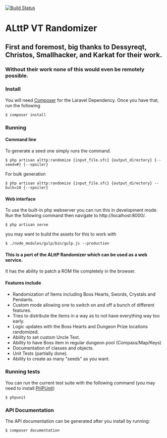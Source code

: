 [![Build Status](https://travis-ci.org/sporchia/alttp_vt_randomizer.svg?branch=master)](https://travis-ci.org/sporchia/alttp_vt_randomizer)

# ALttP VT Randomizer

## First and foremost, big thanks to Dessyreqt, Christos, Smallhacker, and Karkat for their work.
### Without their work none of this would even be remotely possible.

### Install
You will need [Composer](https://getcomposer.org/) for the Laravel Dependency. Once you have that, run the following

```
$ composer install
```

### Running

#### Command line
To generate a seed one simply runs the command.

```
$ php artisan alttp:randomize {input_file.sfc} {output_directory} {--seed=#} {--spoiler}
```

For bulk generation

```
$ php artisan alttp:randomize {input_file.sfc} {output_directory} --bulk=10 {--spoiler}
```

#### Web interface
To use the built-in php webserver you can run this in development mode. Run the following command then navigate to http://localhost:8000/.

```
$ php artisan serve
```

you may want to build the assets for this to work with

```
$ ./node_modules/gulp/bin/gulp.js --production
```

#### This is a port of the ALttP Randomizer which can be used as a web service.

It has the ability to patch a ROM file completely in the browser.

#### Features include
* Randomization of Items including Boss Hearts, Swords, Crystals and Pendants.
* Custom mode allowing one to switch on and off a bunch of different features.
* Tries to distribute the items in a way as to not have everything way too early.
* Logic updates with the Boss Hearts and Dungeon Prize locations randomized.
* Ability to set custom Uncle Text.
* Ability to have Boss item in regular dungeon pool (Compass/Map/Keys)
* Documentation of classes and objects.
* Unit Tests (partially done).
* Ability to create as many "seeds" as you want.

### Running tests
You can run the current test suite with the following command (you may need to install [PHPUnit](https://phpunit.de/))

```
$ phpunit
```

### API Documentation
The API documentation can be generated after you install by running:

```
$ composer documentation
```
